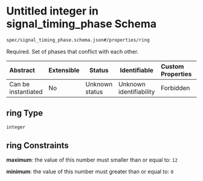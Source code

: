 # Untitled integer in signal_timing_phase Schema

```txt
spec/signal_timing_phase.schema.json#/properties/ring
```

Required. Set of phases that conflict with each other. 


| Abstract            | Extensible | Status         | Identifiable            | Custom Properties | Additional Properties | Access Restrictions | Defined In                                                                                            |
| :------------------ | ---------- | -------------- | ----------------------- | :---------------- | --------------------- | ------------------- | ----------------------------------------------------------------------------------------------------- |
| Can be instantiated | No         | Unknown status | Unknown identifiability | Forbidden         | Allowed               | none                | [signal_timing_phase.schema.json\*](../../out/signal_timing_phase.schema.json "open original schema") |

## ring Type

`integer`

## ring Constraints

**maximum**: the value of this number must smaller than or equal to: `12`

**minimum**: the value of this number must greater than or equal to: `0`
